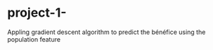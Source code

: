 # project-1-
Appling gradient descent algorithm to predict the bénéfice using the population feature
